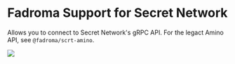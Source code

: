 # Fadroma Support for Secret Network

Allows you to connect to Secret Network's gRPC API.
For the legact Amino API, see `@fadroma/scrt-amino`.

[![](https://img.shields.io/npm/v/@fadroma/scrt?color=%2365b34c&label=%40fadroma%2Fscrt&style=for-the-badge)](https://www.npmjs.com/package/@fadroma/scrt)

